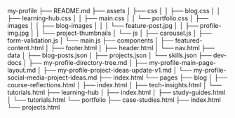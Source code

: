 my-profile
├── README.md
├── assets
│   ├── css
│   │   ├── blog.css
│   │   ├── learning-hub.css
│   │   ├── main.css
│   │   └── portfolio.css
│   ├── images
│   │   ├── blog-images
│   │   │   └── feature-post.jpg
│   │   ├── profile-img.jpg
│   │   └── project-thumbnails
│   └── js
│       ├── carousel.js
│       ├── form-validation.js
│       └── main.js
├── components
│   ├── featured-content.html
│   ├── footer.html
│   ├── header.html
│   └── nav.html
├── data
│   ├── blog-posts.json
│   ├── projects.json
│   └── skills.json
├── dev-docs
│   ├── my-profile-directory-tree.md
│   ├── my-profile-main-page-layout.md
│   ├── my-profile-project-ideas-update-v1.md
│   └── my-profile-social-media-project-ideas.md
├── index.html
└── pages
    ├── blog
    │   ├── course-reflections.html
    │   ├── index.html
    │   ├── tech-insights.html
    │   └── tutorials.html
    ├── learning-hub
    │   ├── index.html
    │   ├── study-guides.html
    │   └── tutorials.html
    └── portfolio
        ├── case-studies.html
        ├── index.html
        └── projects.html